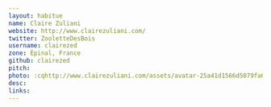 ```yaml
---
layout: habitue
name: Claire Zuliani
website: http://www.clairezuliani.com/
twitter: ZooletteDesBois
username: clairezed
zone: Épinal, France
github: clairezed
pitch:
photo: :cqhttp://www.clairezuliani.com/assets/avatar-25a41d1566d5079fa61fb8d7b68b03a6.png
desc:
links:
---
```


